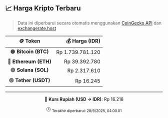 

<!-- HARGA_KRIPTO -->
## 📈 Harga Kripto Terbaru

> Data ini diperbarui secara otomatis menggunakan [CoinGecko API](https://www.coingecko.com/) dan [exchangerate.host](https://exchangerate.host/)

<div align="center">

| 🪙 Token | 💰 Harga (IDR) |
|:------:|---------------:|
| 🟠 **Bitcoin (BTC)**   | Rp 1.739.781.120 |
| 🔵 **Ethereum (ETH)**  | Rp 39.392.780 |
| 🟣 **Solana (SOL)**    | Rp 2.317.610 |
| 🟢 **Tether (USDT)**   | Rp 16.245 |

---

💱 **Kurs Rupiah (USD → IDR)**: Rp 16.218

🕒 <sub>Terakhir diperbarui: 28/6/2025, 04.00.01</sub>

</div>
<!-- /HARGA_KRIPTO -->